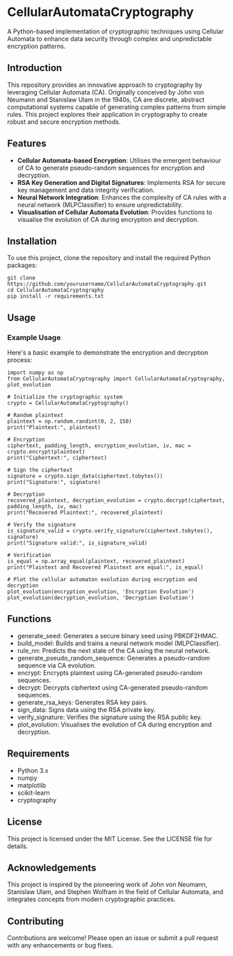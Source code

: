 # CellularAutomataCryptography

A Python-based implementation of cryptographic techniques using Cellular Automata to enhance data security through complex and unpredictable encryption patterns.

## Introduction

This repository provides an innovative approach to cryptography by leveraging Cellular Automata (CA). Originally conceived by John von Neumann and Stanislaw Ulam in the 1940s, CA are discrete, abstract computational systems capable of generating complex patterns from simple rules. This project explores their application in cryptography to create robust and secure encryption methods.

## Features

- **Cellular Automata-based Encryption**: Utilises the emergent behaviour of CA to generate pseudo-random sequences for encryption and decryption.
- **RSA Key Generation and Digital Signatures**: Implements RSA for secure key management and data integrity verification.
- **Neural Network Integration**: Enhances the complexity of CA rules with a neural network (MLPClassifier) to ensure unpredictability.
- **Visualisation of Cellular Automata Evolution**: Provides functions to visualise the evolution of CA during encryption and decryption.

## Installation

To use this project, clone the repository and install the required Python packages:

```
git clone https://github.com/yourusername/CellularAutomataCryptography.git
cd CellularAutomataCryptography
pip install -r requirements.txt
```
## Usage
### Example Usage
Here's a basic example to demonstrate the encryption and decryption process:

```
import numpy as np
from CellularAutomataCryptography import CellularAutomataCryptography, plot_evolution

# Initialize the cryptographic system
crypto = CellularAutomataCryptography()

# Random plaintext
plaintext = np.random.randint(0, 2, 150)
print("Plaintext:", plaintext)

# Encryption
ciphertext, padding_length, encryption_evolution, iv, mac = crypto.encrypt(plaintext)
print("Ciphertext:", ciphertext)

# Sign the ciphertext
signature = crypto.sign_data(ciphertext.tobytes())
print("Signature:", signature)

# Decryption
recovered_plaintext, decryption_evolution = crypto.decrypt(ciphertext, padding_length, iv, mac)
print("Recovered Plaintext:", recovered_plaintext)

# Verify the signature
is_signature_valid = crypto.verify_signature(ciphertext.tobytes(), signature)
print("Signature valid:", is_signature_valid)

# Verification
is_equal = np.array_equal(plaintext, recovered_plaintext)
print("Plaintext and Recovered Plaintext are equal:", is_equal)

# Plot the cellular automaton evolution during encryption and decryption
plot_evolution(encryption_evolution, 'Encryption Evolution')
plot_evolution(decryption_evolution, 'Decryption Evolution')
```

## Functions
- generate_seed: Generates a secure binary seed using PBKDF2HMAC.
- build_model: Builds and trains a neural network model (MLPClassifier).
- rule_nn: Predicts the next state of the CA using the neural network.
- generate_pseudo_random_sequence: Generates a pseudo-random sequence via CA evolution.
- encrypt: Encrypts plaintext using CA-generated pseudo-random sequences.
- decrypt: Decrypts ciphertext using CA-generated pseudo-random sequences.
- generate_rsa_keys: Generates RSA key pairs.
- sign_data: Signs data using the RSA private key.
- verify_signature: Verifies the signature using the RSA public key.
- plot_evolution: Visualises the evolution of CA during encryption and decryption.

## Requirements
- Python 3.x
- numpy
- matplotlib
- scikit-learn
- cryptography

## License
This project is licensed under the MIT License. See the LICENSE file for details.

## Acknowledgements
This project is inspired by the pioneering work of John von Neumann, Stanislaw Ulam, and Stephen Wolfram in the field of Cellular Automata, and integrates concepts from modern cryptographic practices.

## Contributing
Contributions are welcome! Please open an issue or submit a pull request with any enhancements or bug fixes.
